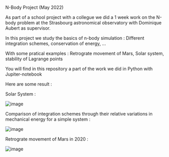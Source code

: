 N-Body Project (May 2022)

As part of a school project with a collegue we did a 1 week work on the N-body problem at the Strasbourg astronomical observatory with Dominique Aubert as supervisor.

In this project we study the basics of n-body simulation : Different integration schemes, conservation of energy, ...

With some pratical examples : Retrograte movement of Mars, Solar system, stability of Lagrange points

You will find in this repository a part of the work we did in Python with Jupiter-notebook

Here are some result :

Solar System :

![image](https://user-images.githubusercontent.com/86244158/196744778-99b66774-492c-4082-b02f-2c32d3dc3d8b.png)

Comparison of integration schemes through their relative variations in mechanical energy for a simple system :

![image](https://user-images.githubusercontent.com/86244158/196745249-8a20c381-2810-457f-82bd-136fe802a77b.png)

Retrograte movement of Mars in 2020 :

![image](https://user-images.githubusercontent.com/86244158/196746874-d8deeba0-1193-4327-81f2-606f1413998a.png)
